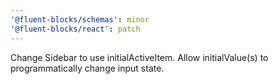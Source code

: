 ```yaml
---
'@fluent-blocks/schemas': minor
'@fluent-blocks/react': patch
---
```


Change Sidebar to use initialActiveItem. Allow initialValue(s) to programmatically change input state.
